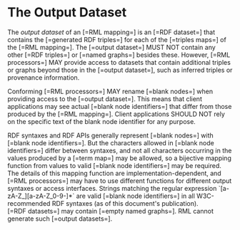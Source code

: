 # The Output Dataset

The <dfn>output dataset</dfn> of an [=RML mapping=] is an [=RDF dataset=] that contains the [=generated RDF triples=] for each of the [=triples maps=] of the [=RML mapping=]. The [=output dataset=] MUST NOT contain any other [=RDF triples=] or [=named graphs=] besides these. However, [=RML processors=] MAY provide access to datasets that contain additional triples or graphs beyond those in the [=output dataset=], such as inferred triples or provenance information.

Conforming [=RML processors=] MAY rename [=blank nodes=] when providing access to the [=output dataset=]. This means that client applications may see actual [=blank node identifiers=] that differ from those produced by the [=RML mapping=]. Client applications SHOULD NOT rely on the specific text of the blank node identifier for any purpose.

<aside class="note">
RDF syntaxes and RDF APIs generally represent [=blank nodes=] with [=blank node identifiers=]. But the characters allowed in [=blank node identifiers=] differ between syntaxes, and not all characters occurring in the values produced by a [=term map=] may be allowed, so a bijective mapping function from values to valid [=blank node identifiers=] may be required. The details of this mapping function are implementation-dependent, and [=RML processors=] may have to use different functions for different output syntaxes or access interfaces. Strings matching the regular expression `[a-zA-Z_][a-zA-Z_0-9-]*` are valid [=blank node identifiers=] in all W3C-recommended RDF syntaxes (as of this document's publication).
</aside>

<aside class="note">
[=RDF datasets=] may contain [=empty named graphs=]. RML cannot generate such [=output datasets=].
</aside>
